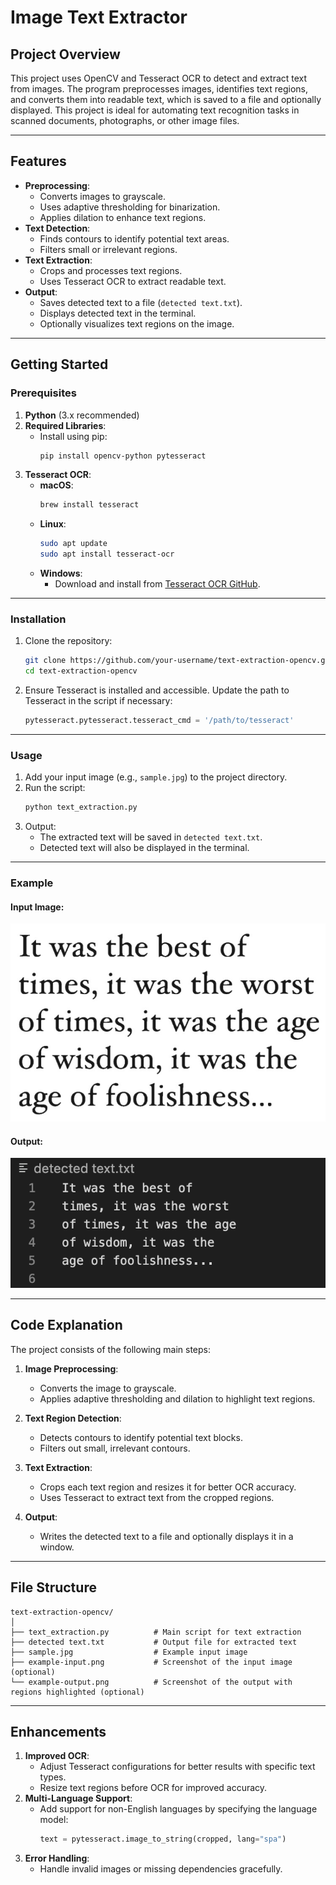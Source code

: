 # Image Text Extractor

## Project Overview
This project uses OpenCV and Tesseract OCR to detect and extract text from images. The program preprocesses images, identifies text regions, and converts them into readable text, which is saved to a file and optionally displayed. This project is ideal for automating text recognition tasks in scanned documents, photographs, or other image files.

---

## Features

- **Preprocessing**:
  - Converts images to grayscale.
  - Uses adaptive thresholding for binarization.
  - Applies dilation to enhance text regions.
- **Text Detection**:
  - Finds contours to identify potential text areas.
  - Filters small or irrelevant regions.
- **Text Extraction**:
  - Crops and processes text regions.
  - Uses Tesseract OCR to extract readable text.
- **Output**:
  - Saves detected text to a file (`detected text.txt`).
  - Displays detected text in the terminal.
  - Optionally visualizes text regions on the image.

---

## Getting Started

### Prerequisites

1. **Python** (3.x recommended)
2. **Required Libraries**:
   - Install using pip:
     ```bash
     pip install opencv-python pytesseract
     ```
3. **Tesseract OCR**:
   - **macOS**:
     ```bash
     brew install tesseract
     ```
   - **Linux**:
     ```bash
     sudo apt update
     sudo apt install tesseract-ocr
     ```
   - **Windows**:
     - Download and install from [Tesseract OCR GitHub](https://github.com/UB-Mannheim/tesseract/wiki).

---

### Installation

1. Clone the repository:
   ```bash
   git clone https://github.com/your-username/text-extraction-opencv.git
   cd text-extraction-opencv
   ```
2. Ensure Tesseract is installed and accessible. Update the path to Tesseract in the script if necessary:
   ```python
   pytesseract.pytesseract.tesseract_cmd = '/path/to/tesseract'
   ```

---

### Usage

1. Add your input image (e.g., `sample.jpg`) to the project directory.
2. Run the script:
   ```bash
   python text_extraction.py
   ```
3. Output:
   - The extracted text will be saved in `detected text.txt`.
   - Detected text will also be displayed in the terminal.

---

### Example

#### Input Image:
![Input Image](https://github.com/ManiMajd89/Image-Text-Extractor/blob/main/image2.png)


#### Output:
![Output Sample](https://github.com/ManiMajd89/Image-Text-Extractor/blob/main/output%20sample.png)

---

## Code Explanation

The project consists of the following main steps:

1. **Image Preprocessing**:
   - Converts the image to grayscale.
   - Applies adaptive thresholding and dilation to highlight text regions.

2. **Text Region Detection**:
   - Detects contours to identify potential text blocks.
   - Filters out small, irrelevant contours.

3. **Text Extraction**:
   - Crops each text region and resizes it for better OCR accuracy.
   - Uses Tesseract to extract text from the cropped regions.

4. **Output**:
   - Writes the detected text to a file and optionally displays it in a window.

---

## File Structure

```
text-extraction-opencv/
│
├── text_extraction.py          # Main script for text extraction
├── detected text.txt           # Output file for extracted text
├── sample.jpg                  # Example input image
├── example-input.png           # Screenshot of the input image (optional)
└── example-output.png          # Screenshot of the output with regions highlighted (optional)
```

---

## Enhancements
1. **Improved OCR**:
   - Adjust Tesseract configurations for better results with specific text types.
   - Resize text regions before OCR for improved accuracy.
2. **Multi-Language Support**:
   - Add support for non-English languages by specifying the language model:
     ```python
     text = pytesseract.image_to_string(cropped, lang="spa")
     ```
3. **Error Handling**:
   - Handle invalid images or missing dependencies gracefully.

